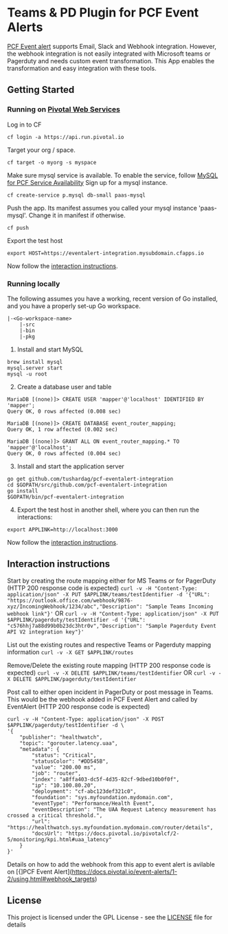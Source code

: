 # Teams & PD Plugin for PCF Event Alerts 

[PCF Event alert](https://docs.pivotal.io/event-alerts/1-2/index.html) supports Email, Slack and Webhook integration. However, the webhook integration is not easily integrated with Microsoft teams or Pagerduty and needs custom event transformation. This App enables the transformation and easy integration with these tools. 

## Getting Started
### Running on [Pivotal Web Services](https://run.pivotal.io/)

Log in to CF
```
cf login -a https://api.run.pivotal.io
```

Target your org / space. 
```
cf target -o myorg -s myspace
```

Make sure mysql service is available. To enable the service, follow [MySQL for PCF Service Availability](https://docs.pivotal.io/p-mysql/2-5/use.html#marketplace)
Sign up for a mysql instance.
```
cf create-service p.mysql db-small paas-mysql
```

Push the app. Its manifest assumes you called your mysql instance 'paas-mysql'. Change it in manifest if otherwise. 
```
cf push 
```

Export the test host
```
export HOST=https://eventalert-integration.mysubdomain.cfapps.io
```
Now follow the [interaction instructions](#interaction-instructions).


### Running locally
The following assumes you have a working, recent version of Go installed, and you have a properly set-up Go workspace.
```
|-<Go-workspace-name>
	|-src
	|-bin
	|-pkg
```
1. Install and start MySQL
```
brew install mysql
mysql.server start
mysql -u root
```

2. Create a database user and table 
```
MariaDB [(none)]> CREATE USER 'mapper'@'localhost' IDENTIFIED BY 'mapper';
Query OK, 0 rows affected (0.008 sec)

MariaDB [(none)]> CREATE DATABASE event_router_mapping;
Query OK, 1 row affected (0.002 sec)

MariaDB [(none)]> GRANT ALL ON event_router_mapping.* TO 'mapper'@'localhost';
Query OK, 0 rows affected (0.004 sec)
```

3. Install and start the application server
```
go get github.com/tushardag/pcf-eventalert-integration
cd $GOPATH/src/github.com/pcf-eventalert-integration
go install
$GOPATH/bin/pcf-eventalert-integration
```

4. Export the test host in another shell, where you can then run the interactions:
```
export APPLINK=http://localhost:3000
```

Now follow the [interaction instructions](#interaction-instructions).

## Interaction instructions
Start by creating the route mapping either for MS Teams or for PagerDuty (HTTP 200 response code is expected)
`curl -v -H "Content-Type: application/json" -X PUT $APPLINK/teams/testIdentifier -d '{"URL": "https://outlook.office.com/webhook/9876-xyz/IncomingWebhook/1234/abc","Description": "Sample Teams Incoming webhook link"}'`
OR
`curl -v -H "Content-Type: application/json" -X PUT $APPLINK/pagerduty/testIdentifier -d '{"URL": "c576hhj7a88d99b0b23dc3htr0v","Description": "Sample Pagerduty Event API V2 integration key"}'`

List out the existing routes and respective Teams or Pagerduty mapping information 
`curl -v -X GET $APPLINK/routes`

Remove/Delete the existing route mapping (HTTP 200 response code is expected)
`curl -v -X DELETE $APPLINK/teams/testIdentifier`
OR
`curl -v -X DELETE $APPLINK/pagerduty/testIdentifier`

Post call to either open incident in PagerDuty or post message in Teams. This would be the webhook added in PCF Event Alert and called by EventAlert (HTTP 200 response code is expected)
```
curl -v -H "Content-Type: application/json" -X POST $APPLINK/pagerduty/testIdentifier -d \
'{
    "publisher": "healthwatch",
    "topic": "gorouter.latency.uaa",
    "metadata": {
        "status": "Critical",
        "statusColor": "#DD545B",
        "value": "200.00 ms",
        "job": "router",
        "index": "a8ffa403-dc5f-4d35-82cf-9dbed10b0f0f",
        "ip": "10.100.80.20",
        "deployment": "cf-abc123def321c0",
        "foundation": "sys.myfoundation.mydomain.com",
        "eventType": "Performance/Health Event",
        "eventDescription": "The UAA Request Latency measurement has crossed a critical threshold.",
        "url": "https://healthwatch.sys.myfoundation.mydomain.com/router/details",
        "docsUrl": "https://docs.pivotal.io/pivotalcf/2-5/monitoring/kpi.html#uaa_latency"
    }
}'
```
Details on how to add the webhook from this app to event alert is avilable on [{]PCF Event Alert](https://docs.pivotal.io/event-alerts/1-2/using.html#webhook_targets)

## License

This project is licensed under the GPL License - see the [LICENSE](LICENSE) file for details